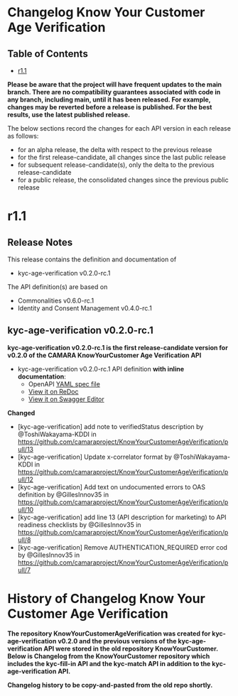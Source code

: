 # Changelog Know Your Customer Age Verification

## Table of Contents

- [r1.1](#r11)

**Please be aware that the project will have frequent updates to the main branch. There are no compatibility guarantees associated with code in any branch, including main, until it has been released. For example, changes may be reverted before a release is published. For the best results, use the latest published release.**

The below sections record the changes for each API version in each release as follows:

* for an alpha release, the delta with respect to the previous release
* for the first release-candidate, all changes since the last public release
* for subsequent release-candidate(s), only the delta to the previous release-candidate
* for a public release, the consolidated changes since the previous public release

# r1.1

## Release Notes

This release contains the definition and documentation of
* kyc-age-verification v0.2.0-rc.1


The API definition(s) are based on
* Commonalities v0.6.0-rc.1
* Identity and Consent Management v0.4.0-rc.1


## kyc-age-verification v0.2.0-rc.1

**kyc-age-verification v0.2.0-rc.1 is the first release-candidate version for v0.2.0 of the CAMARA KnowYourCustomer Age Verification API**


- kyc-age-verification v0.2.0-rc.1 API definition **with inline documentation**:
  - OpenAPI [YAML spec file](https://github.com/camaraproject/KnowYourCustomerAgeVerification/blob/r1.1/code/API_definitions/kyc-age-verification.yaml)
  - [View it on ReDoc](https://redocly.github.io/redoc/?url=https://raw.githubusercontent.com/camaraproject/KnowYourCustomerAgeVerification/r1.1/code/API_definitions/kyc-age-verification.yaml&nocors)
  - [View it on Swagger Editor](https://editor.swagger.io/swagger-ui/?url=https://raw.githubusercontent.com/camaraproject/KnowYourCustomerAgeVerification/r1.1/code/API_definitions/kyc-age-verification.yaml&nocors)

**Changed**
- [kyc-age-verification] add note to verifiedStatus description by @ToshiWakayama-KDDI in https://github.com/camaraproject/KnowYourCustomerAgeVerification/pull/13
- [kyc-age-verification] Update x-correlator format by @ToshiWakayama-KDDI in https://github.com/camaraproject/KnowYourCustomerAgeVerification/pull/12
- [kyc-age-verification] Add text on undocumented errors to OAS definition by @GillesInnov35 in https://github.com/camaraproject/KnowYourCustomerAgeVerification/pull/10
- [kyc-age-verification] add line 13 (API description for marketing) to API readiness checklists by @GillesInnov35 in https://github.com/camaraproject/KnowYourCustomerAgeVerification/pull/8
- [kyc-age-verification] Remove AUTHENTICATION_REQUIRED error cod by @GillesInnov35 in https://github.com/camaraproject/KnowYourCustomerAgeVerification/pull/7



# History of Changelog Know Your Customer Age Verification

**The repository KnowYourCustomerAgeVerification was created for kyc-age-verification v0.2.0 and the previous versions of the kyc-age-verification API were stored in the old repository KnowYourCustomer.  Below is Changelog from the KnowYourCustomer repository which includes the kyc-fill-in API and the kyc-match API in addition to the kyc-age-verification API.**

**Changelog history to be copy-and-pasted from the old repo shortly.**




